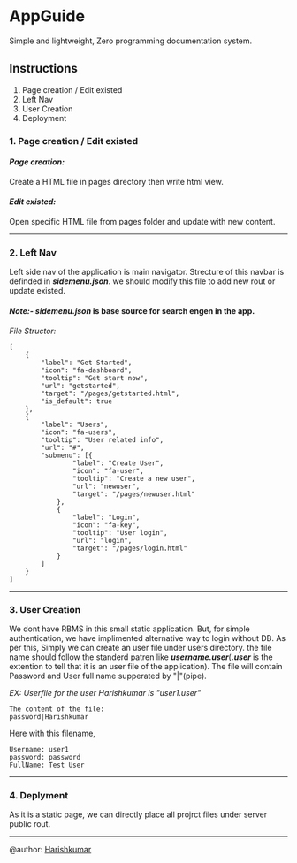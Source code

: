 # AppGuide
Simple and lightweight, Zero programming documentation system.

## Instructions
1. Page creation / Edit existed
2. Left Nav
3. User Creation
4. Deployment

### 1. Page creation / Edit existed
#### *Page creation:*
Create a HTML file in pages directory then write html view. 

#### *Edit existed:*
Open specific HTML file from pages folder and update with new content.

---


### 2. Left Nav
Left side nav of the application is main navigator. Strecture of this navbar is definded in ***sidemenu.json***. we should modify this file to add new rout or update existed.

#### *Note:-*  ***sidemenu.json*** is base source for search engen in the app.

*File Structor:*
    
    [
        {
            "label": "Get Started",
            "icon": "fa-dashboard",
            "tooltip": "Get start now",
            "url": "getstarted",
            "target": "/pages/getstarted.html",
            "is_default": true
        },
        {
            "label": "Users",
            "icon": "fa-users",
            "tooltip": "User related info",
            "url": "#",
            "submenu": [{
                    "label": "Create User",
                    "icon": "fa-user",
                    "tooltip": "Create a new user",
                    "url": "newuser",
                    "target": "/pages/newuser.html"
                },
                {
                    "label": "Login",
                    "icon": "fa-key",
                    "tooltip": "User login",
                    "url": "login",
                    "target": "/pages/login.html"
                }
            ]
        }
    ]
    
---



### 3. User Creation

We dont have RBMS in this small static application. But, for simple authentication, we have implimented alternative way to login without DB. As per this, Simply we can create an user file under users directory. the file name should follow the standerd patren like ***username.user***(***.user*** is the extention to tell that it is an user file of the application). The file will contain Password and User full name supperated by "|"(pipe).

*EX: Userfile for the user Harishkumar is "user1.user"*

    The content of the file: 
    password|Harishkumar

Here with this filename, 
```
Username: user1
password: password
FullName: Test User
```

---



### 4. Deplyment
As it is a static page, we can directly place all projrct files under server public rout. 

---
@author: [Harishkumar](https://www.linkedin.com/in/harishkumar-reddy-ch-93b85a131)
